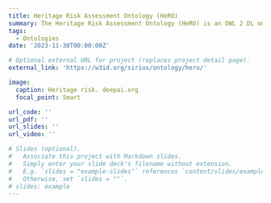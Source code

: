 ```yaml
---
title: Heritage Risk Assessment Ontology (HeRO)
summary: The Heritage Risk Assessment Ontology (HeRO) is an OWL 2 DL ontology that aims at providing a framework for modeling machine-readable descriptions of risk assessment activities for heritage risk management. To this end, it leverages, adapts and formalises methodological frameworks widely known in the cultural heritage domain, such as the ABC method.
tags:
  - Ontologies
date: '2023-11-30T00:00:00Z'

# Optional external URL for project (replaces project detail page).
external_link: 'https://w3id.org/sirius/ontology/hero/'

image:
  caption: Heritage risk. deepai.org
  focal_point: Smart

url_code: ''
url_pdf: ''
url_slides: ''
url_video: ''

# Slides (optional).
#   Associate this project with Markdown slides.
#   Simply enter your slide deck's filename without extension.
#   E.g. `slides = "example-slides"` references `content/slides/example-slides.md`.
#   Otherwise, set `slides = ""`.
# slides: example
---
```

